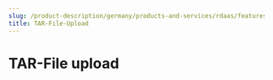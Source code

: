 ```yaml
---
slug: /product-description/germany/products-and-services/rdaas/features/tar-file-upload
title: TAR-File-Upload
---
```


# TAR-File upload
